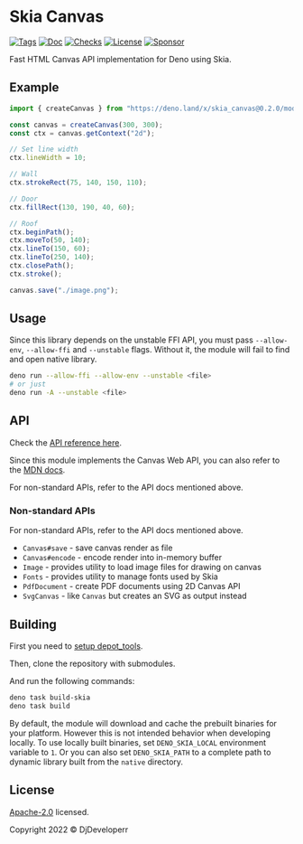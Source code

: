 # Skia Canvas

[![Tags](https://img.shields.io/github/release/DjDeveloperr/skia_canvas)](https://github.com/DjDeveloperr/skia_canvas/releases)
[![Doc](https://doc.deno.land/badge.svg)](https://doc.deno.land/https/deno.land/x/skia_canvas@0.2.0/mod.ts)
[![Checks](https://github.com/DjDeveloperr/skia_canvas/actions/workflows/ci.yml/badge.svg)](https://github.com/DjDeveloperr/skia_canvas/actions/workflows/ci.yml)
[![License](https://img.shields.io/github/license/DjDeveloperr/skia_canvas)](https://github.com/DjDeveloperr/skia_canvas/blob/master/LICENSE)
[![Sponsor](https://img.shields.io/static/v1?label=Sponsor&message=%E2%9D%A4&logo=GitHub&color=%23fe8e86)](https://github.com/sponsors/DjDeveloperr)

Fast HTML Canvas API implementation for Deno using Skia.

## Example

```ts
import { createCanvas } from "https://deno.land/x/skia_canvas@0.2.0/mod.ts";

const canvas = createCanvas(300, 300);
const ctx = canvas.getContext("2d");

// Set line width
ctx.lineWidth = 10;

// Wall
ctx.strokeRect(75, 140, 150, 110);

// Door
ctx.fillRect(130, 190, 40, 60);

// Roof
ctx.beginPath();
ctx.moveTo(50, 140);
ctx.lineTo(150, 60);
ctx.lineTo(250, 140);
ctx.closePath();
ctx.stroke();

canvas.save("./image.png");
```

## Usage

Since this library depends on the unstable FFI API, you must pass `--allow-env`,
`--allow-ffi` and `--unstable` flags. Without it, the module will fail to find
and open native library.

```sh
deno run --allow-ffi --allow-env --unstable <file>
# or just
deno run -A --unstable <file>
```

## API

Check the
[API reference here](https://doc.deno.land/https/deno.land/x/skia_canvas@0.2.0/mod.ts).

Since this module implements the Canvas Web API, you can also refer to the
[MDN docs](https://developer.mozilla.org/en-US/docs/Web/API/CanvasRenderingContext2D).

For non-standard APIs, refer to the API docs mentioned above.

### Non-standard APIs

For non-standard APIs, refer to the API docs mentioned above.

- `Canvas#save` - save canvas render as file
- `Canvas#encode` - encode render into in-memory buffer
- `Image` - provides utility to load image files for drawing on canvas
- `Fonts` - provides utility to manage fonts used by Skia
- `PdfDocument` - create PDF documents using 2D Canvas API
- `SvgCanvas` - like `Canvas` but creates an SVG as output instead

## Building

First you need to
[setup depot_tools](https://www.chromium.org/developers/how-tos/install-depot-tools/).

Then, clone the repository with submodules.

And run the following commands:

```sh
deno task build-skia
deno task build
```

By default, the module will download and cache the prebuilt binaries for your
platform. However this is not intended behavior when developing locally. To use
locally built binaries, set `DENO_SKIA_LOCAL` environment variable to `1`. Or
you can also set `DENO_SKIA_PATH` to a complete path to dynamic library built
from the `native` directory.

## License

[Apache-2.0](./LICENSE) licensed.

Copyright 2022 © DjDeveloperr
